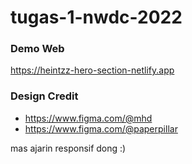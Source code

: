 # tugas-1-nwdc-2022

### Demo Web
https://heintzz-hero-section-netlify.app

### Design Credit
- https://www.figma.com/@mhd   
- https://www.figma.com/@paperpillar

mas ajarin responsif dong :)  
